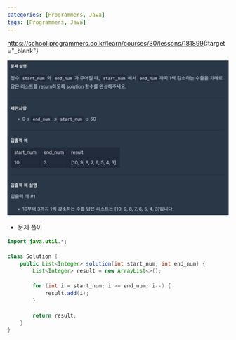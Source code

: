 ```yaml
---
categories: [Programmers, Java]
tags: [Programmers, Java] 
---
```


<https://school.programmers.co.kr/learn/courses/30/lessons/181899>{:target="_blank"}

![문제](/assets/img/programmers/java/%EC%B9%B4%EC%9A%B4%ED%8A%B8_%EB%8B%A4%EC%9A%B4.png)

- 문제 풀이

```java
import java.util.*;

class Solution {
    public List<Integer> solution(int start_num, int end_num) {
        List<Integer> result = new ArrayList<>();

        for (int i = start_num; i >= end_num; i--) {
            result.add(i);
        }

        return result;
    }
}

```

